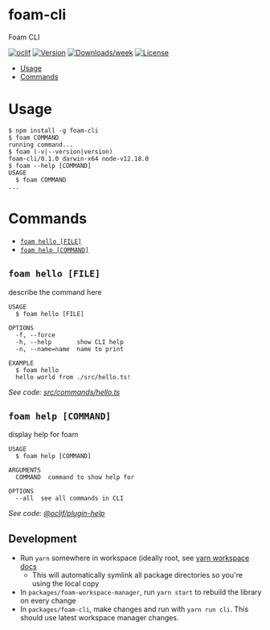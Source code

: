 foam-cli
========

Foam CLI

[![oclif](https://img.shields.io/badge/cli-oclif-brightgreen.svg)](https://oclif.io)
[![Version](https://img.shields.io/npm/v/foam-cli.svg)](https://npmjs.org/package/foam-cli)
[![Downloads/week](https://img.shields.io/npm/dw/foam-cli.svg)](https://npmjs.org/package/foam-cli)
[![License](https://img.shields.io/npm/l/foam-cli.svg)](https://github.com/foambubble/foam/blob/master/package.json)

<!-- toc -->
* [Usage](#usage)
* [Commands](#commands)
<!-- tocstop -->
# Usage
<!-- usage -->
```sh-session
$ npm install -g foam-cli
$ foam COMMAND
running command...
$ foam (-v|--version|version)
foam-cli/0.1.0 darwin-x64 node-v12.18.0
$ foam --help [COMMAND]
USAGE
  $ foam COMMAND
...
```
<!-- usagestop -->
# Commands
<!-- commands -->
* [`foam hello [FILE]`](#foam-hello-file)
* [`foam help [COMMAND]`](#foam-help-command)

## `foam hello [FILE]`

describe the command here

```
USAGE
  $ foam hello [FILE]

OPTIONS
  -f, --force
  -h, --help       show CLI help
  -n, --name=name  name to print

EXAMPLE
  $ foam hello
  hello world from ./src/hello.ts!
```

_See code: [src/commands/hello.ts](https://github.com/foambubble/foam/blob/v0.1.0/src/commands/hello.ts)_

## `foam help [COMMAND]`

display help for foam

```
USAGE
  $ foam help [COMMAND]

ARGUMENTS
  COMMAND  command to show help for

OPTIONS
  --all  see all commands in CLI
```

_See code: [@oclif/plugin-help](https://github.com/oclif/plugin-help/blob/v3.1.0/src/commands/help.ts)_
<!-- commandsstop -->

## Development

- Run `yarn` somewhere in workspace (ideally root, see [yarn workspace docs](https://classic.yarnpkg.com/en/docs/workspaces/)
  - This will automatically symlink all package directories so you're using the local copy
- In `packages/foam-workspace-manager`, run `yarn start` to rebuild the library on every change
- In `packages/foam-cli`, make changes and run with `yarn run cli`. This should use latest workspace manager changes.
